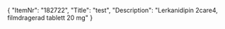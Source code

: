 {
  "ItemNr": "182722",
  "Title": "test",
  "Description": "Lerkanidipin 2care4, filmdragerad tablett 20 mg"
}